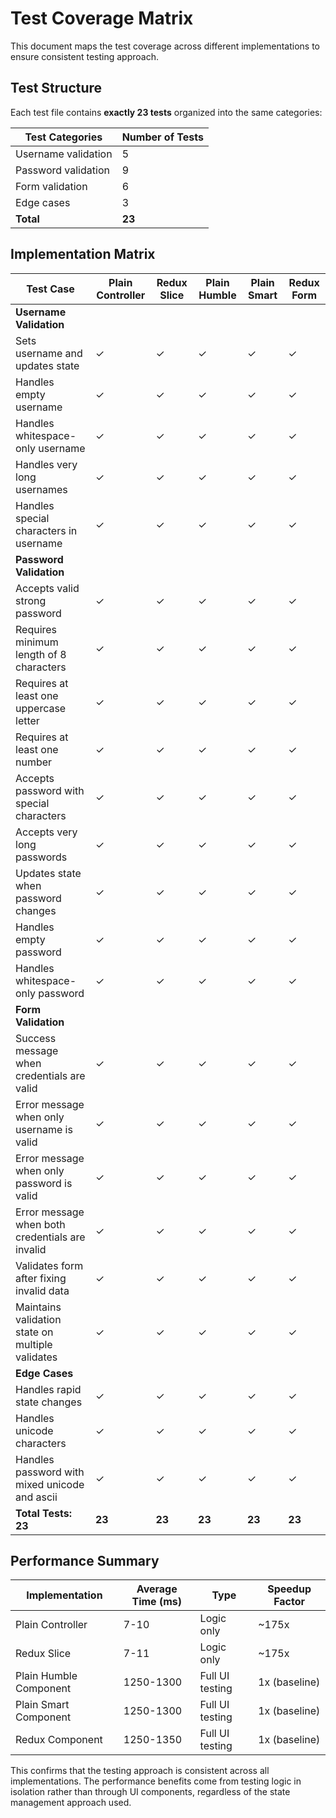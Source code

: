 # Test Coverage Matrix

This document maps the test coverage across different implementations to ensure consistent testing approach. 

## Test Structure

Each test file contains **exactly 23 tests** organized into the same categories:

| Test Categories             | Number of Tests |
|----------------------------|----------------|
| Username validation        | 5              |
| Password validation        | 9              |
| Form validation            | 6              |
| Edge cases                 | 3              |
| **Total**                  | **23**         |

## Implementation Matrix

| Test Case                                       | Plain Controller | Redux Slice | Plain Humble | Plain Smart | Redux Form |
|------------------------------------------------|-----------------|-------------|--------------|-------------|------------|
| **Username Validation**                         |                  |             |              |             |            |
| Sets username and updates state                 | ✓               | ✓           | ✓            | ✓           | ✓          |
| Handles empty username                          | ✓               | ✓           | ✓            | ✓           | ✓          |
| Handles whitespace-only username                | ✓               | ✓           | ✓            | ✓           | ✓          |
| Handles very long usernames                     | ✓               | ✓           | ✓            | ✓           | ✓          |
| Handles special characters in username          | ✓               | ✓           | ✓            | ✓           | ✓          |
| **Password Validation**                         |                  |             |              |             |            |
| Accepts valid strong password                   | ✓               | ✓           | ✓            | ✓           | ✓          |
| Requires minimum length of 8 characters         | ✓               | ✓           | ✓            | ✓           | ✓          |
| Requires at least one uppercase letter          | ✓               | ✓           | ✓            | ✓           | ✓          |
| Requires at least one number                    | ✓               | ✓           | ✓            | ✓           | ✓          |
| Accepts password with special characters        | ✓               | ✓           | ✓            | ✓           | ✓          |
| Accepts very long passwords                     | ✓               | ✓           | ✓            | ✓           | ✓          |
| Updates state when password changes             | ✓               | ✓           | ✓            | ✓           | ✓          |
| Handles empty password                          | ✓               | ✓           | ✓            | ✓           | ✓          |
| Handles whitespace-only password                | ✓               | ✓           | ✓            | ✓           | ✓          |
| **Form Validation**                             |                  |             |              |             |            |
| Success message when credentials are valid      | ✓               | ✓           | ✓            | ✓           | ✓          |
| Error message when only username is valid       | ✓               | ✓           | ✓            | ✓           | ✓          |
| Error message when only password is valid       | ✓               | ✓           | ✓            | ✓           | ✓          |
| Error message when both credentials are invalid | ✓               | ✓           | ✓            | ✓           | ✓          |
| Validates form after fixing invalid data        | ✓               | ✓           | ✓            | ✓           | ✓          |
| Maintains validation state on multiple validates | ✓               | ✓           | ✓            | ✓           | ✓          |
| **Edge Cases**                                  |                  |             |              |             |            |
| Handles rapid state changes                     | ✓               | ✓           | ✓            | ✓           | ✓          |
| Handles unicode characters                      | ✓               | ✓           | ✓            | ✓           | ✓          |
| Handles password with mixed unicode and ascii   | ✓               | ✓           | ✓            | ✓           | ✓          |
| **Total Tests: 23**                             | **23**          | **23**      | **23**       | **23**      | **23**     |

## Performance Summary

| Implementation        | Average Time (ms) | Type            | Speedup Factor |
|----------------------|-------------------|-----------------|----------------|
| Plain Controller     | 7-10              | Logic only      | ~175x          |
| Redux Slice          | 7-11              | Logic only      | ~175x          |
| Plain Humble Component | 1250-1300       | Full UI testing | 1x (baseline)  |
| Plain Smart Component | 1250-1300        | Full UI testing | 1x (baseline)  |
| Redux Component      | 1250-1350         | Full UI testing | 1x (baseline)  |

This confirms that the testing approach is consistent across all implementations. The performance benefits come from testing logic in isolation rather than through UI components, regardless of the state management approach used.